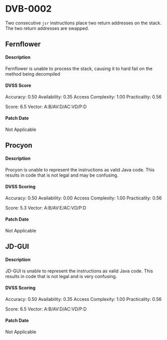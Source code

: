 # DVB-0002
Two consecutive `jsr` instructions place two return addresses on the stack. The two return addresses are swapped.

## Fernflower

#### Description
Fernflower is unable to process the stack, causing it to hard fail on the method being decompiled

#### DVSS Score
Accuracy: 0.50
Availability: 0.35
Access Complexity: 1.00
Practicality: 0.56

Score: 6.5
Vector: A:B/AV:D/AC:VD/P:D

#### Patch Date
Not Applicable

## Procyon

#### Description
Procyon is unable to represent the instructions as valid Java code. This results in code that is not legal and may be confusing.

#### DVSS Scoring
Accuracy: 0.50
Availability: 0.00
Access Complexity: 1.00
Practicality: 0.56

Score: 5.3
Vector: A:B/AV:E/AC:VD/P:D

#### Patch Date
Not Applicable

## JD-GUI

#### Description
JD-GUI is unable to represent the instructions as valid Java code. This results in code that is not legal and is very confusing.

#### DVSS Scoring
Accuracy: 0.50
Availability: 0.35
Access Complexity: 1.00
Practicality: 0.56

Score: 6.5
Vector: A:B/AV:D/AC:VD/P:D

#### Patch Date
Not Applicable